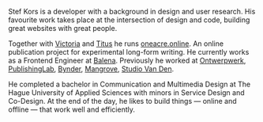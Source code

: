 Stef Kors is a developer with a background in design and user research. His favourite work takes place at the intersection of design and code, building great websites with great people.

Together with [Victoria](http://dkdkpl.com) and [Titus](http://titusknegtel.nl) he runs [oneacre.online](https://www.oneacre.online). An online publication project for experimental long-form writing. He currently works as a Frontend Engineer at [Balena](https://www.balena.io). Previously he worked at [Ontwerpwerk](https://www.ontwerpwerk.nl), [PublishingLab](https://www.publishinglab.nl/), [Bynder](https://www.bynder.com/en/), [Mangrove](https://www.mangrove.com), [Studio Van Den](http://www.vandencollection.com).

He completed a bachelor in Communication and Multimedia Design at The Hague University of Applied Sciences with minors in Service Design and Co-Design. At the end of the day, he likes to build things — online and offline — that work well and efficiently.
